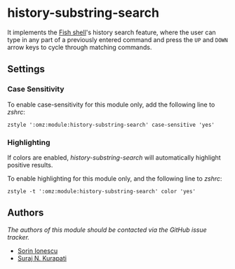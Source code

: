 history-substring-search
========================

It implements the [Fish shell][1]'s history search feature, where the user can
type in any part of a previously entered command and press the `UP` and `DOWN`
arrow keys to cycle through matching commands.

Settings
--------

### Case Sensitivity

To enable case-sensitivity for this module only, add the following line to
*zshrc*:

    zstyle ':omz:module:history-substring-search' case-sensitive 'yes'

### Highlighting

If colors are enabled, _history-substring-search_ will automatically highlight
positive results.

To enable highlighting for this module only, and the following line to *zshrc*:

    zstyle -t ':omz:module:history-substring-search' color 'yes'

Authors
-------

*The authors of this module should be contacted via the GitHub issue tracker.*

 - [Sorin Ionescu](/sorin-ionescu)
 - [Suraj N. Kurapati](/sunaku)

[1]: http://fishshell.com

